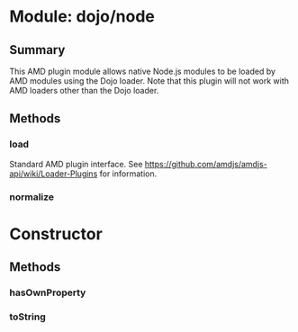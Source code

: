# Module: dojo/node

## Summary

This AMD plugin module allows native Node.js modules to be loaded by AMD modules using the Dojo
loader. Note that this plugin will not work with AMD loaders other than the Dojo loader.
## Methods

### load
Standard AMD plugin interface. See https://github.com/amdjs/amdjs-api/wiki/Loader-Plugins
for information.

### normalize


# Constructor

## Methods

### hasOwnProperty


### toString


